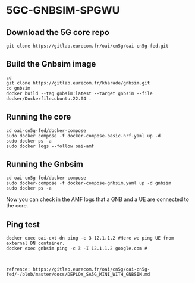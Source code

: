 # 5GC-GNBSIM-SPGWU
## Download the 5G core repo
```
git clone https://gitlab.eurecom.fr/oai/cn5g/oai-cn5g-fed.git

```
## Build the Gnbsim image
```
cd
git clone https://gitlab.eurecom.fr/kharade/gnbsim.git
cd gnbsim
docker build --tag gnbsim:latest --target gnbsim --file docker/Dockerfile.ubuntu.22.04 .

```
## Running the core 
```
cd oai-cn5g-fed/docker-compose
sudo docker compose -f docker-compose-basic-nrf.yaml up -d
sudo docker ps -a
sudo docker logs --follow oai-amf
```
## Running the Gnbsim
```
cd oai-cn5g-fed/docker-compose
sudo docker-compose -f docker-compose-gnbsim.yaml up -d gnbsim
sudo docker ps -a

```
Now you can check in the AMF logs that a GNB and a UE are connected to the core.
## Ping test
```
docker exec oai-ext-dn ping -c 3 12.1.1.2 #Here we ping UE from external DN container.
docker exec gnbsim ping -c 3 -I 12.1.1.2 google.com #



refrence: https://gitlab.eurecom.fr/oai/cn5g/oai-cn5g-fed/-/blob/master/docs/DEPLOY_SA5G_MINI_WITH_GNBSIM.md
